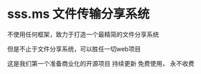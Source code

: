 # sss.ms 文件传输分享系统

不使用任何框架，致力于打造一个最精简的文件分享系统

但是不止于文件分享系统，可以胜任一切web项目

这是我们第一个准备商业化的开源项目 持续更新 免费使用， 永不收费